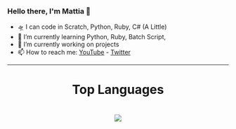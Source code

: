 ### Hello there, I'm Mattia 👋

- 🛸 I can code in Scratch, Python, Ruby, C# (A Little)
- 🌱 I’m currently learning Python, Ruby, Batch Script, 
- 🔭 I’m currently working on projects
- 📫 How to reach me: [YouTube](https://www.youtube.com/channel/UCohKir-O0ZqYlfwywLaIKpw) - [Twitter](https://twitter.com/etimologyyy)

---

<h1 align="center">Top Languages<h1>

<p align="center">
  <img src="https://github-readme-stats.vercel.app/api/top-langs/?username=etimology&layout=compact">
</p>
